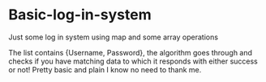# Basic-log-in-system
Just some log in system using map and some array operations

The  list contains {Username, Password}, the algorithm goes through and checks if you have matching data to which it responds with either success or not!
Pretty basic and plain I know no need to thank me.
